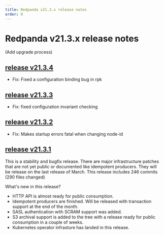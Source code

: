 ```yaml
---
title: Redpanda v21.3.x release notes
order: 0
---
```


# Redpanda v21.3.x release notes

(Add upgrade process)

## [release v21.3.4](https://github.com/vectorizedio/redpanda/releases/tag/v21.3.4)

- Fix: Fixed a configuration binding bug in rpk

## [release v21.3.3](https://github.com/vectorizedio/redpanda/releases/tag/v21.3.3)

- Fix: fixed configuration invariant checking

## [release v21.3.2](https://github.com/vectorizedio/redpanda/releases/tag/v21.3.2)

- Fix: Makes startup errors fatal when changing node-id

## [release v21.3.1](https://github.com/vectorizedio/redpanda/releases/tag/v21.3.1)

This is a stability and bugfix release.
There are major infrastructure patches that are not yet public or documented like idempotent producers.
They will be release on the last release of March.
This release includes 246 commits (290 files changed)

What's new in this release?

- HTTP API is almost ready for public consumption.
- Idempotent producers are finished. Will be released with transaction support at the end of the month.
- SASL authentication with SCRAM support was added.
- S3 archival support is added to the tree with a release ready for public consumption in a couple of weeks.
- Kubernetes operator infrasture has landed in this release.